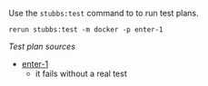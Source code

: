 
Use the `stubbs:test` command to to run test plans.

    rerun stubbs:test -m docker -p enter-1

*Test plan sources*

* [enter-1](tests/enter-1.md)
  * it fails without a real test

